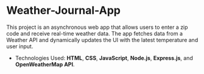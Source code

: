 # Weather-Journal-App
This project is an asynchronous web app that allows users to enter a zip code and receive real-time weather data. 
The app fetches data from a Weather API and dynamically updates the UI with the latest temperature and user input.
- Technologies Used: **HTML**, **CSS**, **JavaScript**, **Node.js**, **Express.js**, and **OpenWeatherMap API**.


